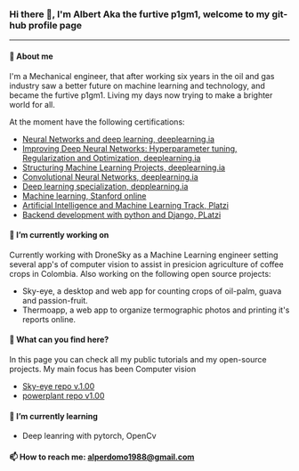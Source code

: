 ### Hi there 👋, I'm Albert Aka the furtive p1gm1, welcome to my git-hub profile page
--------------------------------------------

#### 💬 About me

I'm a Mechanical engineer, that after working six years in the oil and gas industry saw a better future on machine learning and technology, 
and became the furtive p1gm1. Living my days now trying to make a brighter world for all.

At the moment have the following certifications:

* [Neural Networks and deep learning, deeplearning.ia](https://coursera.org/share/6faf620ba44adcd3064053df0f38c095)
* [Improving Deep Neural Networks: Hyperparameter tuning, Regularization and Optimization, deeplearning.ia](https://coursera.org/share/ef278dc9fa2ca34892b157d4a617a126)
* [Structuring Machine Learning Projects, deeplearning.ia](https://coursera.org/share/a0ed22fc39918e37ea32f9aa0dc718ee)
* [Convolutional Neural Networks, deeplearning.ia](https://coursera.org/share/a0ed22fc39918e37ea32f9aa0dc718ee)
* [Deep learning specialization, depplearning.ia](https://coursera.org/share/efe61bb0b8d9b77d8e4c817e314c78df)
* [Machine learning, Stanford online](https://coursera.org/share/93493127a6de8fa986309e2d1ba66311)
* [Artificial Intelligence and Machine Learning Track, Platzi](https://platzi.com/p/aperdomo1988/ruta/5-ai/diploma/detalle/)
* [Backend development with python and Django, PLatzi](https://platzi.com/p/aperdomo1988/ruta/3-backend-python/diploma/detalle/)

#### 🔭 I’m currently working on

Currently working with DroneSky as a Machine Learning engineer setting several app's of computer vision 
to assist in presicion agriculture of coffee crops in Colombia. Also working on the following
open source projects:

* Sky-eye, a desktop and web app for counting crops of oil-palm, guava and passion-fruit.
* Thermoapp, a web app to organize termographic photos and printing it's reports online.

#### 🤔 What can you find here?

In this page you can check all my public tutorials and my open-source projects.
My main focus has been Computer vision

* [Sky-eye repo v.1.00](https://github.com/p1gm1/Sky-eye_desktop)
* [powerplant repo v1.00](https://github.com/p1gm1/powerplant)

#### 🌱 I’m currently learning 

* Deep leanring with pytorch, OpenCv 

#### 📫 How to reach me: **alperdomo1988@gmail.com**

<!--
**p1gm1/p1gm1** is a ✨ _special_ ✨ repository because its `README.md` (this file) appears on your GitHub profile.

Here are some ideas to get you started:

- 🔭 I’m currently working on ...
- 🌱 I’m currently learning ...
- 👯 I’m looking to collaborate on ...
- 🤔 I’m looking for help with ...
- 💬 Ask me about ...
- 📫 How to reach me: ...
- 😄 Pronouns: ...
- ⚡ Fun fact: ...
-->

